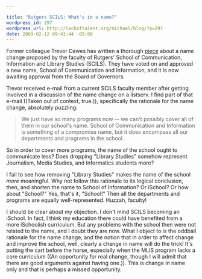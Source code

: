 ```yaml
--- 

title: "Rutgers SCILS: What's in a name?"
wordpress_id: 297
wordpress_url: http://lackoftalent.org/michael/blog/?p=297
date: 2009-02-12 09:41:44 -05:00
---
```

Former colleague Trevor Dawes has written a thorough <a href="http://trevordawes.blogspot.com/2009/02/rutgers-sagacontinued.html">piece</a> about a name change proposed by the faculty of Rutgers' School of Communication, Information and Library Studies (SCILS).  They have voted on and approved a new name, School of Communication and Information, and it is now awaiting approval from the Board of Governors.

Trevor received e-mail from a current SCILS faculty member after getting involved in a discussion of the name change on a listserv.  I find part of that e-mail ((Taken out of context, true.)), specifically the rationale for the name change, absolutely puzzling:<blockquote>We just have so many programs now -- we can't possibly cover all of them in our school's name. School of Communication and Information is something of a compromise name, but it does encompass all our departments and programs in the school. </blockquote>

So in order to cover more programs, the name of the school ought to communicate less?  Does dropping "Library Studies" somehow represent Journalism, Media Studies, and Informatics students more? 

I fail to see how removing "Library Studies" makes the name of the school <em>more</em> meaningful.  Why not follow this rationale to its logical conclusion, then, and shorten the name to School of Information?  Or iSchool?  Or how about "School?"  Yes, that's it, "School!"  Then all the departments and programs are equally well-represented.  Huzzah, faculty!

I should be clear about my objection.  I don't mind SCILS becoming an iSchool.  In fact, I think my education there could have benefited from a more iSchoolish curriculum.  But any problems with the school then were not related to the name, and I doubt they are now.  What I object to is the oddball rationale for the name change, and the notion that in order to affect change and improve the school, well, clearly a change in name will do the trick!  It's putting the cart before the horse, especially when the MLIS program lacks a core curriculum ((An opportunity for real change, though I will admit that there are good arguments against having one.)).  This is change in name only and that is perhaps a missed opportunity.
